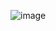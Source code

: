 ![image](https://user-images.githubusercontent.com/64318761/150824943-a5d93869-a4dd-4556-9495-ffe228989f15.png)
